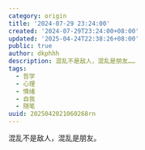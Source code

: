 ```yaml
---
category: origin
title: '2024-07-29 23:24:00'
created: '2024-07-29T23:24:00+08:00'
updated: '2025-04-24T22:38:26+08:00'
public: true
author: dkphhh
description: 混乱不是敌人，混乱是朋友……
tags:
  - 哲学
  - 心理
  - 情绪
  - 自我
  - 随笔
uuid: 2025042021060268rn
---
```


混乱不是敌人，混乱是朋友。
